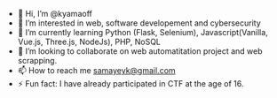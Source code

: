 - 👋 Hi, I’m @kyamaoff
- 👀 I’m interested in web, software developement and cybersecurity
- 🌱 I’m currently learning Python (Flask, Selenium), Javascript(Vanilla, Vue.js, Three.js, NodeJs), PHP, NoSQL
- 💞️ I’m looking to collaborate on web automatitation project and web scrapping.
- 📫 How to reach me samayeyk@gmail.com
- ⚡ Fun fact: I have already participated in CTF at the age of 16. 

<!---
kyamaoff/kyamaoff is a ✨ special ✨ repository because its `README.md` (this file) appears on your GitHub profile.
You can click the Preview link to take a look at your changes.
--->
